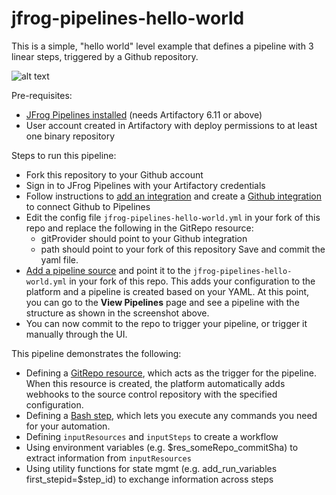 # jfrog-pipelines-hello-world

This is a simple, "hello world" level example that defines a pipeline with 3 linear steps, triggered by a Github repository.

![alt text](https://github.com/manishas-jfrog/jfrog-pipelines-hello-world/blob/master/images/hello-world-pipeline-image.png "JFrog Pipelines Hello world")

Pre-requisites:

- [JFrog Pipelines installed](https://www.jfrog.com/confluence/display/CICD/Installing+JFrog+Pipelines) (needs Artifactory 6.11 or above)
- User account created in Artifactory with deploy permissions to at least one binary repository  

Steps to run this pipeline:

- Fork this repository to your Github account
- Sign in to JFrog Pipelines with your Artifactory credentials
- Follow instructions to [add an integration](https://www.jfrog.com/confluence/display/CICD/Adding+Integrations) and create a [Github integration](https://www.jfrog.com/confluence/display/CICD/GitHub+Integration) to connect Github to Pipelines
- Edit the config file `jfrog-pipelines-hello-world.yml` in your fork of this repo and replace the following in the GitRepo resource:
    - gitProvider should point to your Github integration
    - path should point to your fork of this repository
  Save and commit the yaml file.  
- [Add a pipeline source](https://www.jfrog.com/confluence/display/CICD/Adding+a+Pipeline+Source) and point it to the `jfrog-pipelines-hello-world.yml` in your fork of this repo. This adds your configuration to the platform and a pipeline is created based on your YAML. At this point, you can go to the **View Pipelines** page and see a pipeline with the structure as shown in the screenshot above.
- You can now commit to the repo to trigger your pipeline, or trigger it manually through the UI.

This pipeline demonstrates the following:

- Defining a [GitRepo resource](https://www.jfrog.com/confluence/display/CICD/GitRepo), which acts as the trigger for the pipeline. When this resource is created, the platform automatically adds webhooks to the source control repository with the specified configuration.
- Defining a [Bash step](https://www.jfrog.com/confluence/display/CICD/Bash), which lets you execute any commands you need for your automation.
- Defining `inputResources` and `inputSteps` to create a workflow
- Using environment variables (e.g. $res_someRepo_commitSha) to extract information from `inputResources`
- Using utility functions for state mgmt (e.g. add_run_variables first_stepid=$step_id) to exchange information across steps
